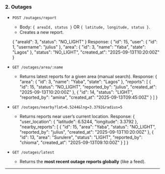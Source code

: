 ### 2. **Outages**

* `POST /outages/report`

  * Body: `{ areaId, status }` OR `{ latitude, longitude, status }`.
  * Creates a new report.

  {
    "areaId": 3,
    "status": "NO_LIGHT"
  }
  Response:
    {
      "id": 15,
      "user": {
        "id": 1,
        "username": "julius"
      },
      "area": {
        "id": 3,
        "name": "Yaba",
        "state": "Lagos"
      },
      "status": "NO_LIGHT",
      "created_at": "2025-09-13T10:20:00Z"
    }

* `GET /outages/area/:name`

  * Returns latest reports for a given area (manual search).
    Response:
      {
        "area": {
        "id": 3,
        "name": "Yaba",
        "state": "Lagos"
        },
        "reports": [
        {
          "id": 15,
          "status": "NO_LIGHT",
          "reported_by": "julius",
          "created_at": "2025-09-13T10:20:00Z"
        },
        {
          "id": 14,
          "status": "LIGHT",
          "reported_by": "amina",
          "created_at": "2025-09-13T09:45:00Z"
        }
        ]
      }

* `GET /outages/nearby?lat=6.5244&lng=3.3792&radius=5`

  * Returns reports near user’s current location.
    Response:
      {
        "user_location": {
          "latitude": 6.5244,
          "longitude": 3.3792
        },
        "nearby_reports": [
          {
            "id": 15,
            "area": "Yaba",
            "status": "NO_LIGHT",
            "reported_by": "julius",
            "created_at": "2025-09-13T10:20:00Z"
          },
          {
            "id": 13,
            "area": "Surulere",
            "status": "LIGHT",
            "reported_by": "chioma",
            "created_at": "2025-09-13T09:10:00Z"
          }
        ]
      }

* `GET /outages/latest`

  * Returns the **most recent outage reports globally** (like a feed).

---